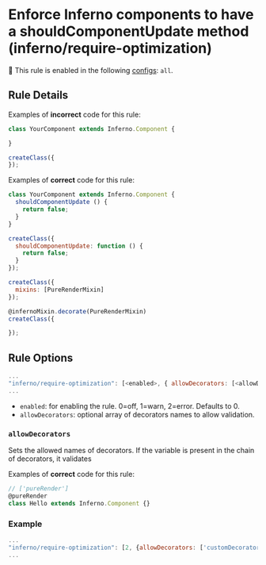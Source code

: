 # Enforce Inferno components to have a shouldComponentUpdate method (inferno/require-optimization)

💼 This rule is enabled in the following [configs](https://github.com/infernojs/eslint-plugin-inferno#shareable-configurations): `all`.


## Rule Details

Examples of **incorrect** code for this rule:

```js
class YourComponent extends Inferno.Component {

}
```

```js
createClass({
});
```

Examples of **correct** code for this rule:

```js
class YourComponent extends Inferno.Component {
  shouldComponentUpdate () {
    return false;
  }
}
```

```js
createClass({
  shouldComponentUpdate: function () {
    return false;
  }
});
```

```js
createClass({
  mixins: [PureRenderMixin]
});
```

```js
@infernoMixin.decorate(PureRenderMixin)
createClass({

});
```

## Rule Options

```js
...
"inferno/require-optimization": [<enabled>, { allowDecorators: [<allowDecorator>] }]
...
```

- `enabled`: for enabling the rule. 0=off, 1=warn, 2=error. Defaults to 0.
- `allowDecorators`: optional array of decorators names to allow validation.

### `allowDecorators`

Sets the allowed names of decorators. If the variable is present in the chain of decorators, it validates

Examples of **correct** code for this rule:

```js
// ['pureRender']
@pureRender
class Hello extends Inferno.Component {}
```

### Example

```js
...
"inferno/require-optimization": [2, {allowDecorators: ['customDecorators']}]
...
```
